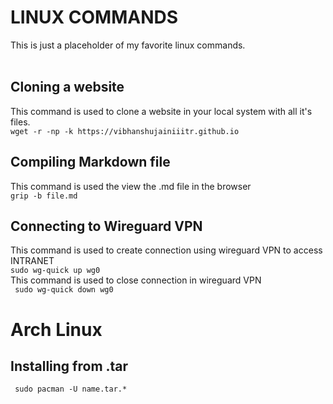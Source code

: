 # LINUX COMMANDS
This is just a placeholder of my favorite linux commands.<br><br>

## Cloning a website
This command is used to clone a website in your local system with all it's files.<br>
``` wget -r -np -k https://vibhanshujainiiitr.github.io ```

## Compiling Markdown file
This command is used the view the .md file in the browser<br>
``` grip -b file.md ```

## Connecting to Wireguard VPN
This command is used to create connection using wireguard VPN to access INTRANET<br>
``` sudo wg-quick up wg0 ```
<br>
This command is used to close connection in wireguard VPN<br> 
```  sudo wg-quick down wg0 ```<br>

# Arch Linux

## Installing from .tar
``` sudo pacman -U name.tar.*```
